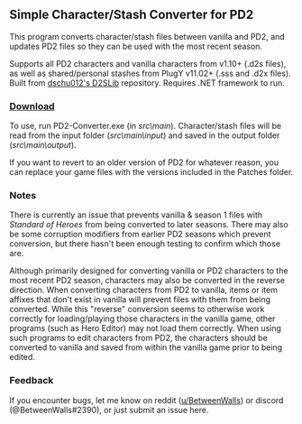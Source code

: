 ## Simple Character/Stash Converter for PD2
This program converts character/stash files between vanilla and PD2, and updates PD2 files so they can be used with the most recent season.

Supports all PD2 characters and vanilla characters from v1.10+ (.d2s files), as well as shared/personal stashes from PlugY v11.02+ (.sss and .d2x files). Built from [dschu012's D2SLib](https://github.com/dschu012/D2SLib) repository. Requires .NET framework to run.

### [Download](https://github.com/BetweenWalls/PD2-Converter/archive/main.zip)

To use, run PD2-Converter.exe (in *src\main*). Character/stash files will be read from the input folder (*src\main\input*) and saved in the output folder (*src\main\output*).

If you want to revert to an older version of PD2 for whatever reason, you can replace your game files with the versions included in the Patches folder.

### Notes

There is currently an issue that prevents vanilla & season 1 files with *Standard of Heroes* from being converted to later seasons. There may also be some corruption modifiers from earlier PD2 seasons which prevent conversion, but there hasn't been enough testing to confirm which those are.

Although primarily designed for converting vanilla or PD2 characters to the most recent PD2 season, characters may also be converted in the reverse direction. When converting characters from PD2 to vanilla, items or item affixes that don't exist in vanilla will prevent files with them from being converted. While this "reverse" conversion seems to otherwise work correctly for loading/playing those characters in the vanilla game, other programs (such as Hero Editor) may not load them correctly. When using such programs to edit characters from PD2, the characters should be converted to vanilla and saved from within the vanilla game prior to being edited.

### Feedback

If you encounter bugs, let me know on reddit ([u/BetweenWalls](https://www.reddit.com/message/compose/?to=BetweenWalls)) or discord (@BetweenWalls#2390), or just submit an issue here.
